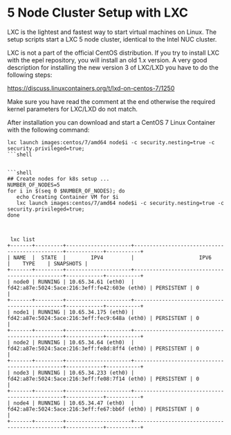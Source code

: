 # 5 Node Cluster Setup with LXC
LXC is the lightest and fastest way to start virtual machines on Linux. The setup scripts start a LXC 5 node cluster, identical to
the Intel NUC cluster. 

LXC is not a part of the official CentOS distribution. If you try to install LXC with the epel repository, you will install an old 1.x version. A very good description for installing the new version 3 of LXC/LXD you have to do the following steps:

https://discuss.linuxcontainers.org/t/lxd-on-centos-7/1250

Make sure you have read the comment at the end otherwise the required kernel parameters for LXC/LXD do not match.

After installation you can download and start a CentOS 7 Linux Container with the following command:

```shell
lxc launch images:centos/7/amd64 node$i -c security.nesting=true -c security.privileged=true;
```shell


```shell
## Create nodes for k8s setup ...
NUMBER_OF_NODES=5
for i in $(seq 0 $NUMBER_OF_NODES); do 
   echo Creating Container VM for $i
   lxc launch images:centos/7/amd64 node$i -c security.nesting=true -c security.privileged=true;
done



 lxc list
+-------+---------+---------------------+-----------------------------------------------+------------+-----------+
| NAME  |  STATE  |        IPV4         |                     IPV6                      |    TYPE    | SNAPSHOTS |
+-------+---------+---------------------+-----------------------------------------------+------------+-----------+
| node0 | RUNNING | 10.65.34.61 (eth0)  | fd42:a87e:5024:5ace:216:3eff:fe42:603e (eth0) | PERSISTENT | 0         |
+-------+---------+---------------------+-----------------------------------------------+------------+-----------+
| node1 | RUNNING | 10.65.34.175 (eth0) | fd42:a87e:5024:5ace:216:3eff:fec9:648a (eth0) | PERSISTENT | 0         |
+-------+---------+---------------------+-----------------------------------------------+------------+-----------+
| node2 | RUNNING | 10.65.34.64 (eth0)  | fd42:a87e:5024:5ace:216:3eff:fe8d:8ff4 (eth0) | PERSISTENT | 0         |
+-------+---------+---------------------+-----------------------------------------------+------------+-----------+
| node3 | RUNNING | 10.65.34.233 (eth0) | fd42:a87e:5024:5ace:216:3eff:fe08:7f14 (eth0) | PERSISTENT | 0         |
+-------+---------+---------------------+-----------------------------------------------+------------+-----------+
| node4 | RUNNING | 10.65.34.47 (eth0)  | fd42:a87e:5024:5ace:216:3eff:fe67:bb6f (eth0) | PERSISTENT | 0         |
+-------+---------+---------------------+-----------------------------------------------+------------+-----------+
```

